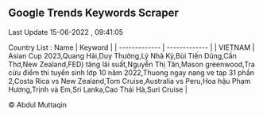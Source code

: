 

## Google Trends Keywords Scraper 
 
Last Update 15-06-2022 , 09:41:05

Country List :
 Name  | Keyword |
| ------------- | ------------- |
| VIETNAM | Asian Cup 2023,Quang Hải,Duy Thường,Lý Nhã Kỳ,Bùi Tiến Dũng,Cần Thơ,New Zealand,FED) tăng lãi suất,Nguyễn Thị Tân,Mason greenwood,Tra cứu điểm thi tuyển sinh lớp 10 năm 2022,Thuong ngay nang ve tap 31 phần 2,Costa Rica vs New Zealand,Tom Cruise,Australia vs Peru,Hoa hậu Phạm Hương,Trịnh và Em,Sri Lanka,Cao Thái Hà,Suri Cruise |



© Abdul Muttaqin 
